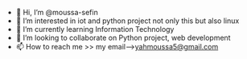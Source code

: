 - 👋 Hi, I’m @moussa-sefin
- 👀 I’m interested in iot and python project not only this but also linux
- 🌱 I’m currently learning Information Technology  
- 💞️ I’m looking to collaborate on Python project, web development
- 📫 How to reach me >> my email-->yahmoussa5@gmail.com 

<!---
moussa-sefin/moussa-sefin is a ✨ special ✨ repository because its `README.md` (this file) appears on your GitHub profile.
You can click the Preview link to take a look at your changes.
--->
